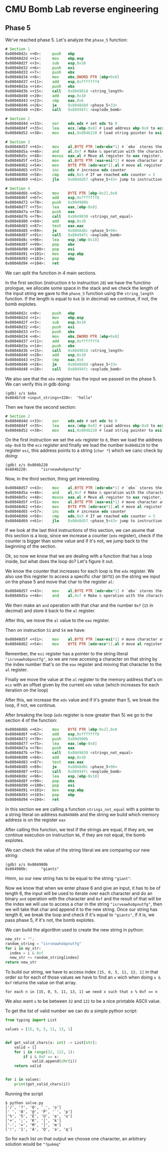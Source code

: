 # CMU Bomb Lab reverse engineering

## Phase 5

We've reached phase 5. Let's analyze the `phase_5` function:

```asm
# Section 1
0x08048d2c <+0>:     push   ebp
0x08048d2d <+1>:     mov    ebp,esp
0x08048d2f <+3>:     sub    esp,0x10
0x08048d32 <+6>:     push   esi
0x08048d33 <+7>:     push   ebx
0x08048d34 <+8>:     mov    ebx,DWORD PTR [ebp+0x8]
0x08048d37 <+11>:    add    esp,0xfffffff4
0x08048d3a <+14>:    push   ebx
0x08048d3b <+15>:    call   0x8049018 <string_length>
0x08048d40 <+20>:    add    esp,0x10
0x08048d43 <+23>:    cmp    eax,0x6
0x08048d46 <+26>:    je     0x8048d4d <phase_5+33>
0x08048d48 <+28>:    call   0x80494fc <explode_bomb>

# Section 2
0x08048d4d <+33>:    xor    edx,edx # set edx to 0
0x08048d4f <+35>:    lea    ecx,[ebp-0x8] # Load address ebp-0x8 to ecx
0x08048d52 <+38>:    mov    esi,0x804b220 # load string pointer to esi

# Section 3
0x08048d57 <+43>:    mov    al,BYTE PTR [edx+ebx*1] # `ebx` stores the pointer to our string. This acceses character at position edx of the string and loads it to al
0x08048d5a <+46>:    and    al,0xf # Make & operation with the character and 0xf which is 15 in decimal
0x08048d5c <+48>:    movsx  eax,al # Move al register to eax register, extending from
0x08048d5f <+51>:    mov    al,BYTE PTR [eax+esi*1] # move character at position eax of string at esi to register al
0x08048d62 <+54>:    mov    BYTE PTR [edx+ecx*1],al # move al register to
0x08048d65 <+57>:    inc    edx # increase edx counter
0x08048d66 <+58>:    cmp    edx,0x5 # If we reached edx counter = 5
0x08048d69 <+61>:    jle    0x8048d57 <phase_5+43> jump to instruction 43

# Section 4
0x08048d6b <+63>:    mov    BYTE PTR [ebp-0x2],0x0
0x08048d6f <+67>:    add    esp,0xfffffff8
0x08048d72 <+70>:    push   0x804980b
0x08048d77 <+75>:    lea    eax,[ebp-0x8]
0x08048d7a <+78>:    push   eax
0x08048d7b <+79>:    call   0x8049030 <strings_not_equal>
0x08048d80 <+84>:    add    esp,0x10
0x08048d83 <+87>:    test   eax,eax
0x08048d85 <+89>:    je     0x8048d8c <phase_5+96>
0x08048d87 <+91>:    call   0x80494fc <explode_bomb>
0x08048d8c <+96>:    lea    esp,[ebp-0x18]
0x08048d8f <+99>:    pop    ebx
0x08048d90 <+100>:   pop    esi
0x08048d91 <+101>:   mov    esp,ebp
0x08048d93 <+103>:   pop    ebp
0x08048d94 <+104>:   ret
```

We can split the function in 4 main sections.

In the first section (instruction `0` to instruction `28`) we have the functino prologue, we allocate some space in the stack and we check the length of the input string we gave to the `phase_5` function using the `string_length` function. If the length is equal to `0x6` (`6` in decimal) we continue, if not, the bomb explotes.

```asm
0x08048d2c <+0>:     push   ebp
0x08048d2d <+1>:     mov    ebp,esp
0x08048d2f <+3>:     sub    esp,0x10
0x08048d32 <+6>:     push   esi
0x08048d33 <+7>:     push   ebx
0x08048d34 <+8>:     mov    ebx,DWORD PTR [ebp+0x8]
0x08048d37 <+11>:    add    esp,0xfffffff4
0x08048d3a <+14>:    push   ebx
0x08048d3b <+15>:    call   0x8049018 <string_length>
0x08048d40 <+20>:    add    esp,0x10
0x08048d43 <+23>:    cmp    eax,0x6
0x08048d46 <+26>:    je     0x8048d4d <phase_5+33>
0x08048d48 <+28>:    call   0x80494fc <explode_bomb>
```

We also see that the `ebx` register has the input we passed on the phase 5. We can verify this in gdb doing:

```
(gdb) x/s $ebx
0x804b7c0 <input_strings+320>:  "hello"
```

Then we have the second section:

```asm
# Section 2
0x08048d4d <+33>:    xor    edx,edx # set edx to 0
0x08048d4f <+35>:    lea    ecx,[ebp-0x8] # Load address ebp-0x8 to ecx
0x08048d52 <+38>:    mov    esi,0x804b220 # load string pointer to esi
```

On the first instruction we set the `edx` register to `0`, then we load the address `ebp-0x8` to the `ecx` register and finally we load the number `0x804b220` to the register `esi`, this address points to a string (`char *`) which we canc check by doing:

```
(gdb) x/s 0x804b220
0x804b220:      "isrveawhobpnutfg"
```

Now, in the third section, thing get interesting.

```asm
0x08048d57 <+43>:    mov    al,BYTE PTR [edx+ebx*1] # `ebx` stores the pointer to our string. This acceses character at position edx of the string and loads it to al
0x08048d5a <+46>:    and    al,0xf # Make & operation with the character and 0xf which is 15 in decimal
0x08048d5c <+48>:    movsx  eax,al # Move al register to eax register, extending from
0x08048d5f <+51>:    mov    al,BYTE PTR [eax+esi*1] # move character at position eax of string at esi to register al
0x08048d62 <+54>:    mov    BYTE PTR [edx+ecx*1],al # move al register to
0x08048d65 <+57>:    inc    edx # increase edx counter
0x08048d66 <+58>:    cmp    edx,0x5 # If we reached edx counter = 5
0x08048d69 <+61>:    jle    0x8048d57 <phase_5+43> jump to instruction 43
```

If we look at the last third instructions of this section, we can asume that this section is a loop, since we increase a counter (`edx` register), check if the counter is bigger than some value and if it's not, we jump back to the beginning of the section.

Ok, so now we know that we are dealing with a function that has a loop inside, but what does the loop do? Let's figure it out.

We know the counter that increases for each loop is the `edx` register. We also use this register to access a specific char (`BYTE`) on the string we input on the phase 5 and move that char to the register `al`:

```asm
0x08048d57 <+43>:    mov    al,BYTE PTR [edx+ebx*1] # `ebx` stores the pointer to our string. This acceses character at position edx of the string and loads it to al
0x08048d5a <+46>:    and    al,0xf # Make & operation with the character and 0xf which is 15 in decimal
```

We then make an `and` operation with that char and the number `0xf` (`15` in decimal) and store it back to the `al` register.

After this, we move the `al` value to the `eax` register.

Then on instruction `51` and `54` we have:

```asm
0x08048d5f <+51>:    mov    al,BYTE PTR [eax+esi*1] # move character at position eax of string at esi to register al
0x08048d62 <+54>:    mov    BYTE PTR [edx+ecx*1],al # move al register to
```

Remember, the `esi` register has a pointer to the string literal `"isrveawhobpnutfg"`, so we are now accesing a character on that string by the index number that's on the `eax` register and moving that character to the `al` register.

Finally we move the value at the `al` register to the memory address that's on `ecx` with an offset given by the current `edx` value (which increases for each iteration on the loop)

After this, we increase the `edx` value and if it's greater than 5, we break the loop, if not, we continue.

After breaking the loop (`edx` register is now greater than 5) we go to the section 4 of the function:

```asm
0x08048d6b <+63>:    mov    BYTE PTR [ebp-0x2],0x0
0x08048d6f <+67>:    add    esp,0xfffffff8
0x08048d72 <+70>:    push   0x804980b
0x08048d77 <+75>:    lea    eax,[ebp-0x8]
0x08048d7a <+78>:    push   eax
0x08048d7b <+79>:    call   0x8049030 <strings_not_equal>
0x08048d80 <+84>:    add    esp,0x10
0x08048d83 <+87>:    test   eax,eax
0x08048d85 <+89>:    je     0x8048d8c <phase_5+96>
0x08048d87 <+91>:    call   0x80494fc <explode_bomb>
0x08048d8c <+96>:    lea    esp,[ebp-0x18]
0x08048d8f <+99>:    pop    ebx
0x08048d90 <+100>:   pop    esi
0x08048d91 <+101>:   mov    esp,ebp
0x08048d93 <+103>:   pop    ebp
0x08048d94 <+104>:   ret
```

In this section we are calling a function `strings_not_equal` with a pointer to a string literal on address `0x804980b` and the string we build which memory address is
on the register `eax`

After calling this function, we test if the strings are equal, if they are, we continue execution on instruction `96`, if they are not equal, the bomb explotes.

We can check the value of the string literal we are comparing our new string:

```
(gdb) x/s 0x804980b
0x804980b:      "giants"
```

Hmm, so our new string has to be equal to the string `"giant"`.

Now we know that when we enter phase 6 and give an input, it has to be of length 6, the input will be used to iterate over each character and do an binary `and` operation with the character and `0xf` and the result of that will be the index we will use to access a char in the string `"isrveawhobpnutfg"`, then we will take that char and append it to the new string. Once our string has length 6, we break the loop and check if it's equal to `"giants"`, if it is, we pass phase 5, if it's not, the bomb explotes.

We can build the algorithm used to create the new string in python:

```python
new_str = "";
random_string = "isrveawhobpnutfg"
for i in my_str:
  index = i & 0xf
  new_str += random_string[index]
return new_str
```

To build our string, we have to access index `[15, 0, 5, 11, 13, 1]` in that order so for each of those values we have to find an `x` wich when doing `x & 0xf` returns the value on that array.

```
for each n in [15, 0, 5, 11, 13, 1] we need x such that x % 0xf == n
```

We also want `x` to be between `32` and `122` to be a nice printable ASCII value.

To get the list of valid number we can do a simple python script:

```python
from typing import List

values = [15, 0, 5, 11, 13, 1]


def get_valid_chars(x: int) -> List[str]:
    valid = []
    for i in range(32, 122, 1):
        if i & 0xF == x:
            valid.append(chr(i))
    return valid


for i in values:
    print(get_valid_chars(i))
```

Running the script

```
$ python solve.py
['/', '?', 'O', '_', 'o']
[' ', '0', '@', 'P', '`', 'p']
['%', '5', 'E', 'U', 'e', 'u']
['+', ';', 'K', '[', 'k']
['-', '=', 'M', ']', 'm']
['!', '1', 'A', 'Q', 'a', 'q']
```

So for each list on that output we choose one character, an arbitrary solution would be `"?pukmq"`

